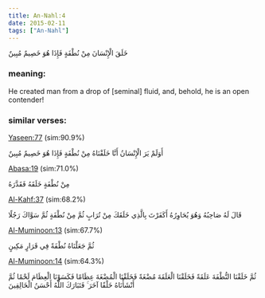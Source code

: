 ```yaml
---
title: An-Nahl:4
date: 2015-02-11
tags: ["An-Nahl"]
---
```

خَلَقَ الْإِنْسَانَ مِنْ نُطْفَةٍ فَإِذَا هُوَ خَصِيمٌ مُبِينٌ
### meaning: 
He created man from a drop of [seminal] fluid, and, behold, he is an open contender!
### similar verses: 

[Yaseen:77](/36/77) (sim:90.9%)

أَوَلَمْ يَرَ الْإِنْسَانُ أَنَّا خَلَقْنَاهُ مِنْ نُطْفَةٍ فَإِذَا هُوَ خَصِيمٌ مُبِينٌ

[Abasa:19](/80/19) (sim:71.0%)

مِنْ نُطْفَةٍ خَلَقَهُ فَقَدَّرَهُ

[Al-Kahf:37](/18/37) (sim:68.2%)

قَالَ لَهُ صَاحِبُهُ وَهُوَ يُحَاوِرُهُ أَكَفَرْتَ بِالَّذِي خَلَقَكَ مِنْ تُرَابٍ ثُمَّ مِنْ نُطْفَةٍ ثُمَّ سَوَّاكَ رَجُلًا

[Al-Muminoon:13](/23/13) (sim:67.7%)

ثُمَّ جَعَلْنَاهُ نُطْفَةً فِي قَرَارٍ مَكِينٍ

[Al-Muminoon:14](/23/14) (sim:64.3%)

ثُمَّ خَلَقْنَا النُّطْفَةَ عَلَقَةً فَخَلَقْنَا الْعَلَقَةَ مُضْغَةً فَخَلَقْنَا الْمُضْغَةَ عِظَامًا فَكَسَوْنَا الْعِظَامَ لَحْمًا ثُمَّ أَنْشَأْنَاهُ خَلْقًا آخَرَ ۚ فَتَبَارَكَ اللَّهُ أَحْسَنُ الْخَالِقِينَ
